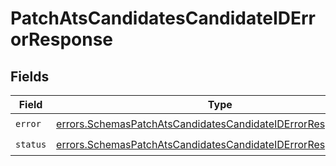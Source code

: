 # PatchAtsCandidatesCandidateIDErrorResponse


## Fields

| Field                                                                                                                                            | Type                                                                                                                                             | Required                                                                                                                                         | Description                                                                                                                                      |
| ------------------------------------------------------------------------------------------------------------------------------------------------ | ------------------------------------------------------------------------------------------------------------------------------------------------ | ------------------------------------------------------------------------------------------------------------------------------------------------ | ------------------------------------------------------------------------------------------------------------------------------------------------ |
| `error`                                                                                                                                          | [errors.SchemasPatchAtsCandidatesCandidateIDErrorResponseError](../../models/errors/schemaspatchatscandidatescandidateiderrorresponseerror.md)   | :heavy_check_mark:                                                                                                                               | N/A                                                                                                                                              |
| `status`                                                                                                                                         | [errors.SchemasPatchAtsCandidatesCandidateIDErrorResponseStatus](../../models/errors/schemaspatchatscandidatescandidateiderrorresponsestatus.md) | :heavy_check_mark:                                                                                                                               | N/A                                                                                                                                              |